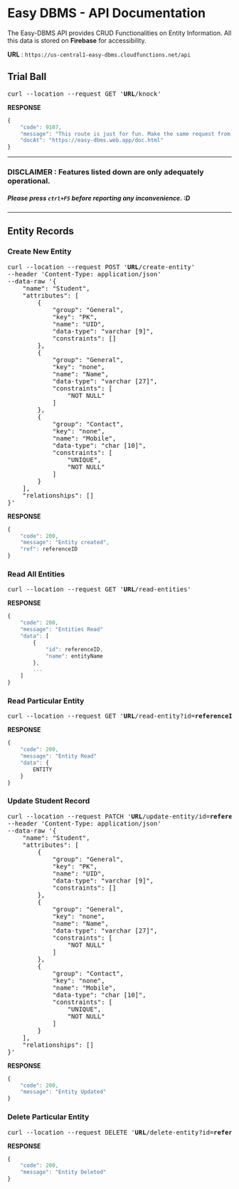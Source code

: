 # Easy DBMS - API Documentation

The Easy-DBMS API provides CRUD Functionalities on Entity Information. All this data is stored on **Firebase** for accessibility.

**URL** : `https://us-central1-easy-dbms.cloudfunctions.net/api`

## Trial Ball

<pre>
curl --location --request GET '<b>URL</b>/knock'
</pre>

**RESPONSE**

```javascript
{
    "code": 9107,
    "message": "This route is just for fun. Make the same request from a browser to feel different. Refer to the API Documentation for more constructive approaches.",
    "docAt": "https://easy-dbms.web.app/doc.html"
}
```

---

### DISCLAIMER : Features listed down are only adequately operational.

##### Please press `ctrl+F5` before reporting any inconvenience. :D

---

## Entity Records

### Create New Entity

<pre>
curl --location --request POST '<b>URL</b>/create-entity'
--header 'Content-Type: application/json'
--data-raw '{
    "name": "Student",
    "attributes": [
        {
        	"group": "General",
            "key": "PK",
            "name": "UID",
            "data-type": "varchar [9]",
            "constraints": []
        },
        {
        	"group": "General",
            "key": "none",
            "name": "Name",
            "data-type": "varchar [27]",
            "constraints": [
                "NOT NULL"
            ]
        },
        {
        	"group": "Contact",
            "key": "none",
            "name": "Mobile",
            "data-type": "char [10]",
            "constraints": [
            	"UNIQUE",
                "NOT NULL"
            ]
        }
    ],
    "relationships": []
}'
</pre>

**RESPONSE**

```javascript
{
    "code": 200,
    "message": "Entity created",
    "ref": referenceID
}
```

### Read All Entities

<pre>
curl --location --request GET '<b>URL</b>/read-entities'
</pre>

**RESPONSE**

```javascript
{
    "code": 200,
    "message": "Entities Read"
    "data": [
        {
            "id": referenceID,
            "name": entityName
        },
        ...
    ]
}
```

### Read Particular Entity

<pre>
curl --location --request GET '<b>URL</b>/read-entity?id=<b>referenceID</b>'
</pre>

**RESPONSE**

```javascript
{
    "code": 200,
    "message": "Entity Read"
    "data": {
        ENTITY
    }
}
```

### Update Student Record

<pre>
curl --location --request PATCH '<b>URL</b>/update-entity/id=<b>referenceID</b>'
--header 'Content-Type: application/json'
--data-raw '{
    "name": "Student",
    "attributes": [
        {
        	"group": "General",
            "key": "PK",
            "name": "UID",
            "data-type": "varchar [9]",
            "constraints": []
        },
        {
        	"group": "General",
            "key": "none",
            "name": "Name",
            "data-type": "varchar [27]",
            "constraints": [
                "NOT NULL"
            ]
        },
        {
        	"group": "Contact",
            "key": "none",
            "name": "Mobile",
            "data-type": "char [10]",
            "constraints": [
            	"UNIQUE",
                "NOT NULL"
            ]
        }
    ],
    "relationships": []
}'
</pre>

**RESPONSE**

```javascript
{
    "code": 200,
    "message": "Entity Updated"
}
```

### Delete Particular Entity

<pre>
curl --location --request DELETE '<b>URL</b>/delete-entity?id=<b>referenceID</b>'
</pre>

**RESPONSE**

```javascript
{
    "code": 200,
    "message": "Entity Deleted"
}
```
